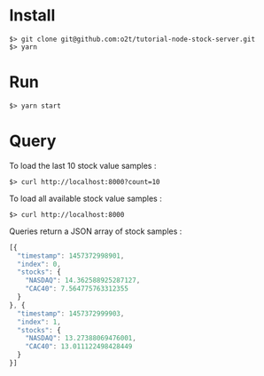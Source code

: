 # Install

```console
$> git clone git@github.com:o2t/tutorial-node-stock-server.git
$> yarn
```

# Run

```console
$> yarn start
```

# Query

To load the last 10 stock value samples :

```console
$> curl http://localhost:8000?count=10
```

To load all available stock value samples :

```console
$> curl http://localhost:8000
```

Queries return a JSON array of stock samples :

```javascript
[{
  "timestamp": 1457372998901,
  "index": 0,
  "stocks": {
    "NASDAQ": 14.362588925287127,
    "CAC40": 7.564775763312355
  }
}, {
  "timestamp": 1457372999903,
  "index": 1,
  "stocks": {
    "NASDAQ": 13.27388069476001,
    "CAC40": 13.011122498428449
  }
}]

```
